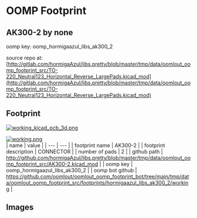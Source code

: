 # OOMP Footprint  
## AK300-2  by none  
  
oomp key: oomp_hormigaazul_libs_ak300_2  
  
source repo at: [http://gitlab.com/hormigaAzul/libs.pretty/blob/master/tmp/data/oomlout_oomp_footprint_src/TO-220_Neutral123_Horizontal_Reverse_LargePads.kicad_mod](http://gitlab.com/hormigaAzul/libs.pretty/blob/master/tmp/data/oomlout_oomp_footprint_src/TO-220_Neutral123_Horizontal_Reverse_LargePads.kicad_mod)  
## Footprint  
  
[![working_kicad_pcb_3d.png](working_kicad_pcb_3d_600.png)](working_kicad_pcb_3d.png)  
  
[![working.png](working_600.png)](working.png)  
| name | value | 
| --- | --- | 
| footprint name | AK300-2 | 
| footprint description | CONNECTOR | 
| number of pads | 2 | 
| github path | http://github.com/hormigaAzul/libs.pretty/blob/master/tmp/data/oomlout_oomp_footprint_src/AK300-2.kicad_mod | 
| oomp key | oomp_hormigaazul_libs_ak300_2 | 
| oomp bot github | https://github.com/oomlout/oomlout_oomp_footprint_bot/tree/main/tmp/data/oomlout_oomp_footprint_src/footprints/hormigaazul_libs_ak300_2/working | 
## Images  
